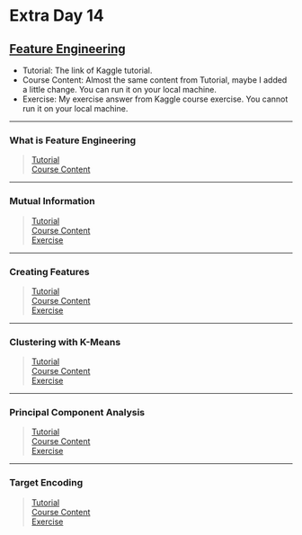 # Extra Day 14

## [Feature Engineering](https://www.kaggle.com/learn/feature-engineering)

- Tutorial: The link of Kaggle tutorial.
- Course Content: Almost the same content from Tutorial, maybe I added a little change. You can run it on your local machine.
- Exercise: My exercise answer from Kaggle course exercise. You cannot run it on your local machine.

---

### What is Feature Engineering

> [Tutorial](https://www.kaggle.com/ryanholbrook/what-is-feature-engineering)<br>
> [Course Content](https://github.com/ZacksAmber/Kaggle-30-Days-of-ML/blob/main/Extra-Day-14/concrete-baseline.ipynb)

---

### Mutual Information

> [Tutorial](https://www.kaggle.com/ryanholbrook/mutual-information)<br>
> [Course Content](https://github.com/ZacksAmber/Kaggle-30-Days-of-ML/blob/main/Extra-Day-14/automobile-mutual-information.ipynb)<br>
> [Exercise](https://github.com/ZacksAmber/Kaggle-30-Days-of-ML/blob/main/Extra-Day-14/exercise-mutual-information.ipynb)

---

### Creating Features

> [Tutorial](https://www.kaggle.com/ryanholbrook/creating-features)<br>
> [Course Content](https://github.com/ZacksAmber/Kaggle-30-Days-of-ML/blob/main/Extra-Day-14/creating-features.ipynb)<br>
> [Exercise](https://github.com/ZacksAmber/Kaggle-30-Days-of-ML/blob/main/Extra-Day-14/exercise-creating-features.ipynb)

---


### Clustering with K-Means

> [Tutorial](https://www.kaggle.com/ryanholbrook/clustering-with-k-means)<br>
> [Course Content](https://github.com/ZacksAmber/Kaggle-30-Days-of-ML/blob/main/Extra-Day-14/clustering-with-k-means.ipynb)<br>
> [Exercise](https://github.com/ZacksAmber/Kaggle-30-Days-of-ML/blob/main/Extra-Day-14/exercise-clustering-with-k-means.ipynb)

---


### Principal Component Analysis

> [Tutorial](https://www.kaggle.com/ryanholbrook/principal-component-analysis)<br>
> [Course Content](https://github.com/ZacksAmber/Kaggle-30-Days-of-ML/blob/main/Extra-Day-14/principal-component-analysis.ipynb)<br>
> [Exercise](https://github.com/ZacksAmber/Kaggle-30-Days-of-ML/blob/main/Extra-Day-14/exercise-principal-component-analysis.ipynb)

---


### Target Encoding

> [Tutorial](https://www.kaggle.com/ryanholbrook/target-encoding)<br>
> [Course Content](https://github.com/ZacksAmber/Kaggle-30-Days-of-ML/blob/main/Extra-Day-14/target-encoding.ipynb)<br>
> [Exercise](https://github.com/ZacksAmber/Kaggle-30-Days-of-ML/blob/main/Extra-Day-14/exercise-target-encoding.ipynb)
